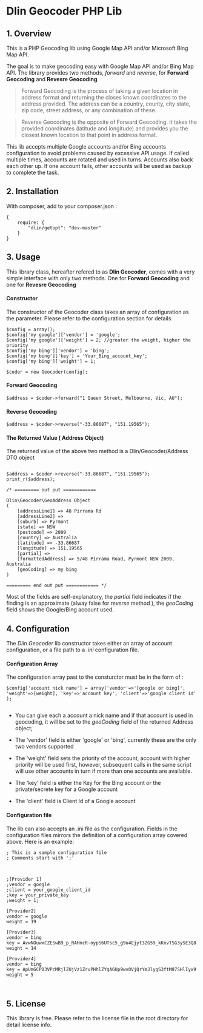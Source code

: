 # Dlin Geocoder PHP Lib


## 1. Overview

This is a PHP Geocoding lib using Google Map API and/or Microsoft Bing Map API.

The goal is to make geocoding easy with Google Map API and/or Bing Map API. The library provides two methods, *forward* and *reverse*, for **Forward Geocoding** and **Revesre Geocoding**

>Forward Geocoding is the process of taking a given location in address format and returning the closes known coordinates to the address provided. The address can be a country, county, city state, zip code, street address, or any combination of these.



>Reverse Geocoding is the opposite of Forward Geocoding.
It takes the provided coordinates (latitude and longitude)
and provides you the closest known location to that point in address format.


This lib accepts multiple Google accounts and/or Bing accounts configuration to avoid problems caused by excessive API usage. If called multiple times, accounts are rotated and used in turns. Accounts also back each other up. If one account fails, other accounts will be used as backup to complete the task.




## 2. Installation

With composer, add to your composer.json :

```
{
    require: {
        "dlin/getopt": "dev-master"
    }
}
```


## 3. Usage
This library class, hereafter refered to as **Dlin Geocoder**, comes with a very simple interface with only two methods. One for **Forward Geocoding** and one for **Revesre Geocoding**

#### Constructor
The constructor of the Geocoder class takes an array of configuration as the parameter. Please refer to the configuration section for details.

```
$config = array();
$config['my google']['vendor'] = 'google';
$config['my google']['weight'] = 2; //greater the weight, higher the priority
$config['my bing']['vendor'] = 'bing';
$config['my bing']['key'] = 'Your_Bing_account_key';
$config['my bing']['weight'] = 1;

$coder = new Geocoder(config);
```




#### Forward Geocoding

```
$address = $coder->forward("1 Queen Street, Melbourne, Vic, AU");
```


#### Reverse Geocoding

```
$address = $coder->reverse("-33.86687", "151.19565");

```

#### The Returned Value ( Address Object)
The returned value of the above two method is a Dlin/Geocoder/Address DTO object

```

$address = $coder->reverse("-33.86687", "151.19565");
print_r($address);

/* ========= out put ============

Dlin\Geocoder\GeoAddress Object
(
    [addressLine1] => 48 Pirrama Rd
    [addressLine2] =>
    [suburb] => Pyrmont
    [state] => NSW
    [postcode] => 2009
    [country] => Australia
    [latitude] => -33.86687
    [longitude] => 151.19565
    [partial] =>
    [formattedAddress] => 5/48 Pirrama Road, Pyrmont NSW 2009, Australia
    [geoCoding] => my bing
)

========= end out put ============ */

```


Most of the fields are self-explanatory, the *partial* field indicates if the finding is an approximate (alway false for *reverse* method ), the *geoCoding* field shows the Google/Bing account used.


## 4. Configuration

The *Dlin Geocoder* lib constructor takes either an array of account configuration, or a file path to a *.ini* configuration file.

#### Configuration Array

The configuration array past to the consturctor must be in the form of :

```
$config['account nick name'] = array('vendor'=>'[google or bing]', 'weight'=>[weight], 'key'=>'account key', 'client'=>'google client id' );


```

* You can give each a account a nick name and if that account is used in geocoding, it will be set to the *geoCoding* field of the returned Address object;

* The 'vendor' field is either 'google' or 'bing', currently these are the only two vendors supported

* The 'weight' field sets the priority of the account, account with higher priority will be used first, however, subsequent calls in the same script will use other accounts in turn if more than one accounts are available.

* The 'key' field is either the Key for the Bing account or the private/secrete key for a Google account

* The 'client' field is Client Id of a Google account

#### Configuration file

The lib can also accepts an .ini file as the configuration. Fields in the configuration files mirrors the definition of a configuration array covered above. Here is an example:

```
; This is a sample configuration file
; Comments start with ';'



;[Provider 1]
;vendor = google
;client = your_google_client_id
;key = your_private_key
;weight = 1;

[Provider2]
vendor = google
weight = 19

[Provider3]
vendor = bing
key = AvwNOuwxCZESwB9_p_RAHncR-oypS6UTsc5_g9u4Ejyt32G59_kKnvTSG3ySE3Q8
weight = 14

[Provider4]
vendor = bing
key = ApUmGCPD3VPcMRjlZUjVz1ZruPHhlZYqA6Up9wvOVjQrYmJlygS3ftM87SHlIyx9
weight = 5



```











## 5. License


This library is free. Please refer to the license file in the root directory for detail license info.


